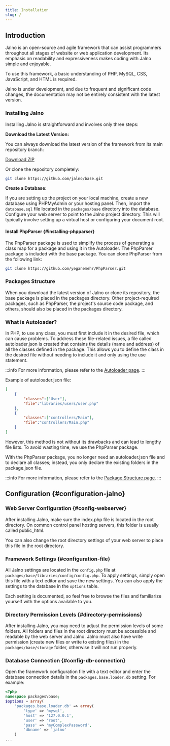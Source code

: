 ```yaml
---
title: Installation
slug: /
---
```


## Introduction

Jalno is an open-source and agile framework that can assist programmers throughout all stages of website or web application development. Its emphasis on readability and expressiveness makes coding with Jalno simple and enjoyable.

To use this framework, a basic understanding of PHP, MySQL, CSS, JavaScript, and HTML is required.

Jalno is under development, and due to frequent and significant code changes, the documentation may not be entirely consistent with the latest version.
### Installing Jalno

Installing Jalno is straightforward and involves only three steps:

**Download the Latest Version:**

You can always download the latest version of the framework from its main repository branch:

[Download ZIP](https://github.com/jalno/base/archive/master.zip)

Or clone the repository completely:

```bash
git clone https://github.com/jalno/base.git
```

**Create a Database:**

If you are setting up the project on your local machine, create a new database using PHPMyAdmin or your hosting panel. Then, import the `database.sql` file located in the `packages/base` directory into the database.   
Configure your web server to point to the Jalno project directory. This will typically involve setting up a virtual host or configuring your document root.


#### Install PhpParser {#installing-phpparser}

The PhpParser package is used to simplify the process of generating a class map for a package and using it in the Autoloader. The PhpParser package is included with the base package. You can clone PhpParser from the following link:

```bash
git clone https://github.com/yeganemehr/PhpParser.git
```

### Packages Structure

When you download the latest version of Jalno or clone its repository, the base package is placed in the packages directory. Other project-required packages, such as PhpParser, the project's source code package, and others, should also be placed in the packages directory.


### What is Autoloader?

In PHP, to use any class, you must first include it in the desired file, which can cause problems. To address these file-related issues, a file called autoloader.json is created that contains the details (name and address) of all the classes defined in the package. This allows you to define the class in the desired file without needing to include it and only using the use statement.

:::info
For more information, please refer to the [Autoloader page](autoloader.md).
:::

Example of autoloader.json file:
```json
[
	{
		"classes":["User"],
		"file":"libraries/users/user.php"
	},
	{
		"classes":["controllers/Main"],
		"file":"controllers/Main.php"
	}
]
```

However, this method is not without its drawbacks and can lead to lengthy file lists. To avoid wasting time, we use the PhpParser package.

With the PhpParser package, you no longer need an autoloader.json file and to declare all classes; instead, you only declare the existing folders in the package.json file.

:::info
For more information, please refer to the [Package Structure page](package.md).
:::

## Configuration {#configuration-jalno}
### Web Server Configuration {#config-webserver}

After installing Jalno, make sure the index.php file is located in the root directory. On common control panel hosting servers, this folder is usually called public_html.

You can also change the root directory settings of your web server to place this file in the root directory.

### Framework Settings {#configuration-file}

All Jalno settings are located in the `config.php` file at `packages/base/libraries/config/config.php`. To apply settings, simply open this file with a text editor and save the new settings. You can also apply the settings to the database in the `options` table.

Each setting is documented, so feel free to browse the files and familiarize yourself with the options available to you.

### Directory Permission Levels {#directory-permissions}

After installing Jalno, you may need to adjust the permission levels of some folders. All folders and files in the root directory must be accessible and readable by the web server and Jalno. Jalno must also have write permission (create new files or write to existing files) in the `packages/base/storage` folder, otherwise it will not run properly.

### Database Connection {#config-db-connection}
Open the framework configuration file with a text editor and enter the database connection details in the `packages.base.loader.db` setting. For example:

```php
<?php
namespace packages\base;
$options = array(
    'packages.base.loader.db' => array(
        'type' => 'mysql',
        'host' => '127.0.0.1',
        'user' => 'root',
        'pass' => 'myComplexPassword',
        'dbname' => 'jalno'
    )
...
```

